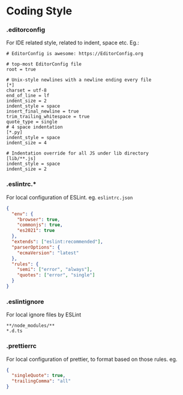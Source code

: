 # Coding Style

### .editorconfig

For IDE related style, related to indent, space etc. Eg.:

```editorconfig
# EditorConfig is awesome: https://EditorConfig.org

# top-most EditorConfig file
root = true

# Unix-style newlines with a newline ending every file
[*]
charset = utf-8
end_of_line = lf
indent_size = 2
indent_style = space
insert_final_newline = true
trim_trailing_whitespace = true
quote_type = single
# 4 space indentation
[*.py]
indent_style = space
indent_size = 4

# Indentation override for all JS under lib directory
[lib/**.js]
indent_style = space
indent_size = 2
```

### .eslintrc.\*

For local configuration of ESLint.
eg.
`eslintrc.json`

```json
{
  "env": {
    "browser": true,
    "commonjs": true,
    "es2021": true
  },
  "extends": ["eslint:recommended"],
  "parserOptions": {
    "ecmaVersion": "latest"
  },
  "rules": {
    "semi": ["error", "always"],
    "quotes": ["error", "single"]
  }
}
```

### .eslintignore

For local ignore files by ESLint

```
**/node_modules/**
*.d.ts
```

### .prettierrc

For local configuration of prettier, to format based on those rules.
eg.

```json
{
  "singleQuote": true,
  "trailingComma": "all"
}
```
